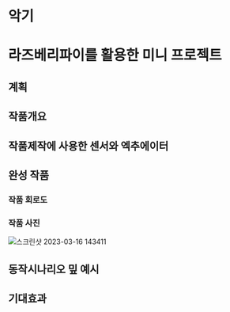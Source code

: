 # 악기
# 라즈베리파이를 활용한 미니 프로젝트

## 계획

## 작품개요

## 작품제작에 사용한 센서와 엑추에이터

## 완성 작품

### 작품 회로도

### 작품 사진
![스크린샷 2023-03-16 143411](https://github.com/snsnskssk/music-project/assets/131340991/57f9e745-3721-4012-b823-58c2ba23e839)

## 동작시나리오 밒 예시

## 기대효과
